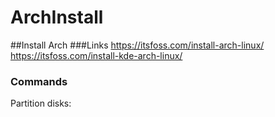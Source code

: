 # ArchInstall

##Install Arch
###Links
https://itsfoss.com/install-arch-linux/
https://itsfoss.com/install-kde-arch-linux/
### Commands
Partition disks:
